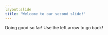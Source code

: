 ```yaml
---
layout:slide
title: "Welcome to our second slide!"
---
```

Doing good so far!
Use the left arrow to go back!
